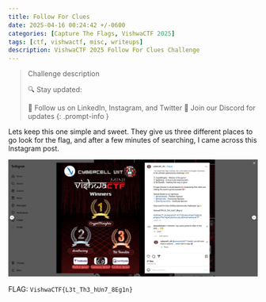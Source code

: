 ```yaml
---
title: Follow For Clues
date: 2025-04-16 00:24:42 +/-0600
categories: [Capture The Flags, VishwaCTF 2025]
tags: [ctf, vishwactf, misc, writeups]
description: VishwaCTF 2025 Follow For Clues Challenge
---
```


> Challenge description
>  
>  🔍 Stay updated:
> 
> 📌 Follow us on LinkedIn, Instagram, and Twitter 💬 Join our Discord for updates
{:  .prompt-info }

Lets keep this one simple and sweet. They give us three different places to go look for the flag, and after a few minutes of searching, I came across this Instagram post.

![flag](/assets/img/vishwactf-2025/follow-for-clues/insta.png)

FLAG: `VishwaCTF{L3t_Th3_hUn7_8Eg1n}`
